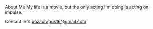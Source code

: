 About Me
My life is a movie, but the only acting I'm doing is acting on impulse.

Contact Info
bozadragos16@gmail.com

